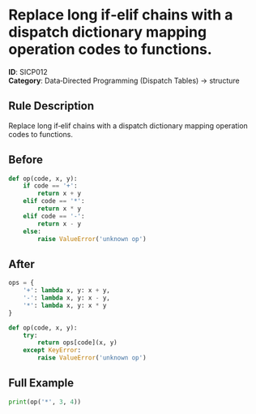 # Replace long if‑elif chains with a dispatch dictionary mapping operation codes to functions.

**ID**: SICP012  
**Category**: Data‑Directed Programming (Dispatch Tables) → structure

## Rule Description
Replace long if‑elif chains with a dispatch dictionary mapping operation codes to functions.

## Before
```python
def op(code, x, y):
    if code == '+':
        return x + y
    elif code == '*':
        return x * y
    elif code == '-':
        return x - y
    else:
        raise ValueError('unknown op')
```

## After  
```python
ops = {
    '+': lambda x, y: x + y,
    '-': lambda x, y: x - y,
    '*': lambda x, y: x * y
}

def op(code, x, y):
    try:
        return ops[code](x, y)
    except KeyError:
        raise ValueError('unknown op')
```

## Full Example
```python
print(op('*', 3, 4))
```

